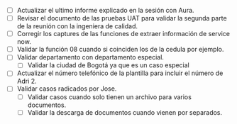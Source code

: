 
- [ ] Actualizar el ultimo informe explicado en la sesión con Aura.
- [ ] Revisar el documento de las pruebas UAT para validar la segunda parte de la reunión con la ingeniera de calidad.
- [ ] Corregir los captures de las funciones de extraer información de service now.
- [ ] Validar la función 08 cuando si coinciden los de la cedula por ejemplo.
- [ ] Validar departamento con departamento especial.
	- [ ] Validar la ciudad de Bogotá ya que es un caso especial
- [ ] Actualizar el número telefónico de la plantilla para incluir el número de Adri 2.
- [ ] Validar casos radicados por Jose.
	- [ ] Validar casos cuando solo tienen un archivo para varios documentos.
	- [ ] Validar la descarga de documentos cuando vienen por separados.